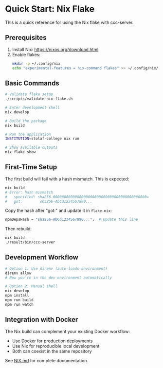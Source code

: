 # Quick Start: Nix Flake

This is a quick reference for using the Nix flake with ccc-server.

## Prerequisites

1. Install Nix: https://nixos.org/download.html
2. Enable flakes:
   ```bash
   mkdir -p ~/.config/nix
   echo "experimental-features = nix-command flakes" >> ~/.config/nix/nix.conf
   ```

## Basic Commands

```bash
# Validate flake setup
./scripts/validate-nix-flake.sh

# Enter development shell
nix develop

# Build the package
nix build

# Run the application
INSTITUTION=stolaf-college nix run

# Show available outputs
nix flake show
```

## First-Time Setup

The first build will fail with a hash mismatch. This is expected:

```bash
nix build
# Error: hash mismatch
#   specified: sha256-0000000000000000000000000000000000000000000=
#   got:        sha256-AbCd1234567890...
```

Copy the hash after "got:" and update it in `flake.nix`:

```nix
npmDepsHash = "sha256-AbCd1234567890...";  # Update this line
```

Then rebuild:

```bash
nix build
./result/bin/ccc-server
```

## Development Workflow

```bash
# Option 1: Use direnv (auto-loads environment)
direnv allow
# Now you're in the dev environment automatically

# Option 2: Manual shell
nix develop
npm install
npm run build
npm run watch
```

## Integration with Docker

The Nix build can complement your existing Docker workflow:

- Use Docker for production deployments
- Use Nix for reproducible local development
- Both can coexist in the same repository

See [NIX.md](./NIX.md) for complete documentation.
